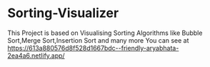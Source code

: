# Sorting-Visualizer
This Project is based on Visualising Sorting Algorithms like Bubble Sort,Merge Sort,Insertion Sort and many more
You can see at https://613a880576d8f528d1667bdc--friendly-aryabhata-2ea4a6.netlify.app/

